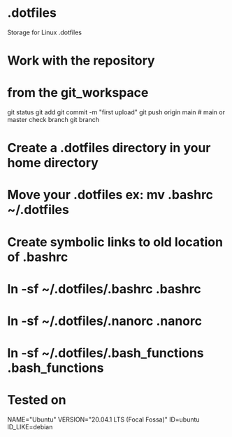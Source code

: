 # .dotfiles
Storage for Linux .dotfiles
 
 # Work with the repository
 # from the git_workspace
 git status
 git add <filenames>
 git commit -m "first upload" <filenames>
 git push origin main   # main or master check branch
 git branch

# Create a .dotfiles directory in your home directory

# Move your .dotfiles ex: mv .bashrc ~/.dotfiles 

# Create symbolic links to old location of .bashrc
# ln -sf ~/.dotfiles/.bashrc .bashrc
# ln -sf ~/.dotfiles/.nanorc .nanorc
# ln -sf ~/.dotfiles/.bash_functions .bash_functions


# Tested on 
NAME="Ubuntu"
VERSION="20.04.1 LTS (Focal Fossa)"
ID=ubuntu
ID_LIKE=debian

